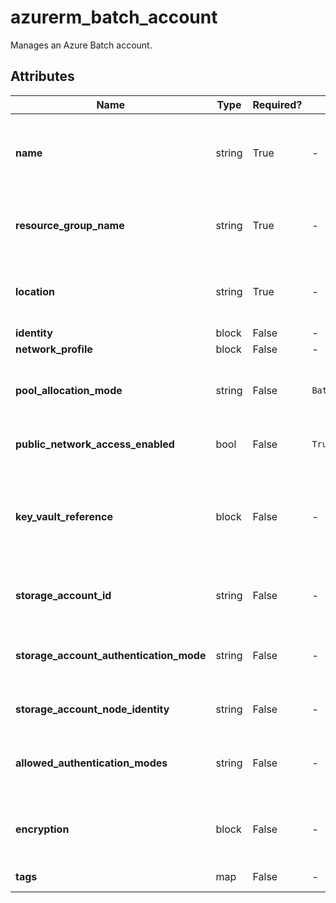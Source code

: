 # azurerm_batch_account

Manages an Azure Batch account.

## Attributes

| Name | Type | Required? | Default  | possible values | Description |
| ---- | ---- | --------- | -------- | ----------- | ----------- |
| **name** | string | True | -  |  -  | Specifies the name of the Batch account. Only lowercase Alphanumeric characters allowed. Changing this forces a new resource to be created. | 
| **resource_group_name** | string | True | -  |  -  | The name of the resource group in which to create the Batch account. Changing this forces a new resource to be created. | 
| **location** | string | True | -  |  -  | Specifies the supported Azure location where the resource exists. Changing this forces a new resource to be created. | 
| **identity** | block | False | -  |  -  | An `identity` block. | 
| **network_profile** | block | False | -  |  -  | A `network_profile` block. | 
| **pool_allocation_mode** | string | False | `BatchService`  |  `BatchService`, `UserSubscription`  | Specifies the mode to use for pool allocation. Possible values are `BatchService` or `UserSubscription`. Defaults to `BatchService`. | 
| **public_network_access_enabled** | bool | False | `True`  |  -  | Whether public network access is allowed for this server. Defaults to `true`. | 
| **key_vault_reference** | block | False | -  |  -  | A `key_vault_reference` block, as defined below, that describes the Azure KeyVault reference to use when deploying the Azure Batch account using the `UserSubscription` pool allocation mode. | 
| **storage_account_id** | string | False | -  |  -  | Specifies the storage account to use for the Batch account. If not specified, Azure Batch will manage the storage. | 
| **storage_account_authentication_mode** | string | False | -  |  `StorageKeys`, `BatchAccountManagedIdentity`  | Specifies the storage account authentication mode. Possible values include `StorageKeys`, `BatchAccountManagedIdentity`. | 
| **storage_account_node_identity** | string | False | -  |  -  | Specifies the user assigned identity for the storage account. | 
| **allowed_authentication_modes** | string | False | -  |  `AAD`, `SharedKey`, `TaskAuthenticationToken`  | Specifies the allowed authentication mode for the Batch account. Possible values include `AAD`, `SharedKey` or `TaskAuthenticationToken`. | 
| **encryption** | block | False | -  |  -  | Specifies if customer managed key encryption should be used to encrypt batch account data. One `encryption` block. | 
| **tags** | map | False | -  |  -  | A mapping of tags to assign to the resource. | 

